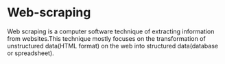 # Web-scraping
Web scraping is a computer software technique of extracting information from websites.This technique mostly focuses on the transformation of unstructured data(HTML format) on the web into structured data(database or spreadsheet).
